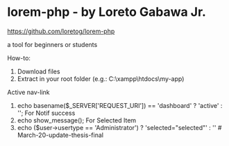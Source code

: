 lorem-php - by Loreto Gabawa Jr.
===============

https://github.com/loretog/lorem-php

a tool for beginners or students

How-to:

1. Download files
2. Extract in your root folder (e.g.: C:\xampp\htdocs\my-app)


Active nav-link
1. echo basename($_SERVER['REQUEST_URI']) == 'dashboard' ? 'active' : ''; 
For Notif success
1. echo show_message();
For Selected Item
1. echo ($user->usertype == 'Administrator') ? 'selected="selected"' : '' 
#   M a r c h - 2 0 - u p d a t e - t h e s i s - f i n a l  
 